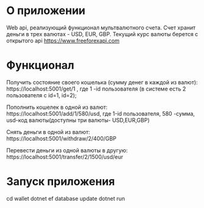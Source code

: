 # О приложении 
   Web api, реализующий функционал мультвалютного счета.
   Счет хранит деньги в трех валютах - USD, EUR, GBP. 
   Текущий курс валюты берется с открытого api https://www.freeforexapi.com

# Функционал 
   Получить состояние своего кошелька (сумму денег в каждой из валют):
   https://localhost:5001/get/1 , где 1 -id пользователя (в системе есть  2 пользователя с id=1, id=2);

   Пополнить кошелек в одной из валют:
   https://localhost:5001/add/1/580/usd, где 1-id пользователя, 580 -сумма, usd-код валюты(доступны три валюты- USD,EUR,GBP)

   Снять деньги  в одной из валют:
   https://localhost:5001/withdraw/2/400/GBP

   Перевести деньги из одной валюты в другую:
   https://localhost:5001/transfer/2/1500/usd/eur

# Запуск приложения 
   cd wallet
   dotnet ef database update
   dotnet run 
